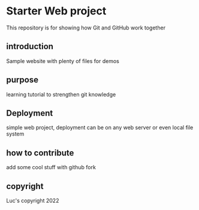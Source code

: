 # Starter Web project

This repository is for showing how Git and GitHub work together

## introduction

Sample website with plenty of files for demos

## purpose

learning tutorial to strengthen git knowledge

## Deployment

simple web project, deployment can be on any web server or even local file system

## how to contribute

 add some cool stuff with github fork

## copyright

Luc's copyright 2022
